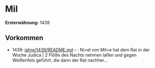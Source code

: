 # Mil

**Ersterwähnung:** 1439

## Vorkommen
- 1439: [jahre/1439/README.md](../jahre/1439/README.md) – : Ni>el von Mil>e hat dem Rat in der Woche Judica
| 2 Flöße des Nachts nehmen laſſen und gegen Weißenfels
geführt, die dann der Rat nachher...
